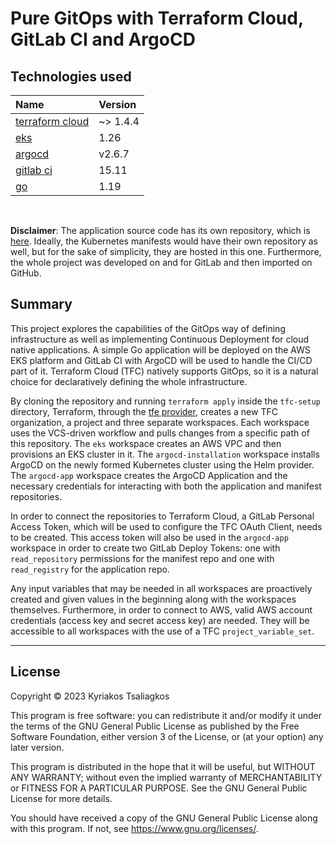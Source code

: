 # Pure GitOps with Terraform Cloud, GitLab CI and ArgoCD

## Technologies used

| Name | Version
| :--- | :--- 
| [terraform cloud](https://app.terraform.io/) | ~> 1.4.4 
| [eks](https://aws.amazon.com/eks/)  | 1.26
| [argocd](https://argo-cd.readthedocs.io/en/stable/)  | v2.6.7
| [gitlab ci](https://about.gitlab.com/) | 15.11
| [go](https://go.dev/) | 1.19

</br>

**Disclaimer**: The application source code has its own repository, which is [here](https://github.com/KyriakosTsalia/pod-info-app). Ideally, the Kubernetes manifests would have their own repository as well, but for the sake of simplicity, they are hosted in this one. Furthermore, the whole project was developed on and for GitLab and then imported on GitHub.

## Summary
This project explores the capabilities of the GitOps way of defining infrastructure as well as implementing Continuous Deployment for cloud native applications. A simple Go application will be deployed on the AWS EKS platform and GitLab CI with ArgoCD will be used to handle the CI/CD part of it. Terraform Cloud (TFC) natively supports GitOps, so it is a natural choice for declaratively defining the whole infrastructure.

By cloning the repository and running <code>terraform apply</code> inside the <code>tfc-setup</code> directory, Terraform, through the [tfe provider](https://registry.terraform.io/providers/hashicorp/tfe/latest/docs), creates a new TFC organization, a project and three separate workspaces. Each workspace uses the VCS-driven workflow and pulls changes from a specific path of this repository. The <code>eks</code> workspace creates an AWS VPC and then provisions an EKS cluster in it. The <code>argocd-installation</code> workspace installs ArgoCD on the newly formed Kubernetes cluster using the Helm provider. The <code>argocd-app</code> workspace creates the ArgoCD Application and the necessary credentials for interacting with both the application and manifest repositories.

In order to connect the repositories to Terraform Cloud, a GitLab Personal Access Token, which will be used to configure the TFC OAuth Client, needs to be created. This access token will also be used in the <code>argocd-app</code> workspace in order to create two GitLab Deploy Tokens: one with <code>read_repository</code> permissions for the manifest repo and one with <code>read_registry</code> for the application repo.

Any input variables that may be needed in all workspaces are proactively created and given values in the beginning along with the workspaces themselves. Furthermore, in order to connect to AWS, valid AWS account credentials (access key and secret access key) are needed. They will be accessible to all workspaces with the use of a TFC <code>project_variable_set</code>.

---

## License
Copyright &copy; 2023 Kyriakos Tsaliagkos

This program is free software: you can redistribute it and/or modify
it under the terms of the GNU General Public License as published by
the Free Software Foundation, either version 3 of the License, or
(at your option) any later version.

This program is distributed in the hope that it will be useful,
but WITHOUT ANY WARRANTY; without even the implied warranty of
MERCHANTABILITY or FITNESS FOR A PARTICULAR PURPOSE.  See the
GNU General Public License for more details.

You should have received a copy of the GNU General Public License
along with this program.  If not, see <https://www.gnu.org/licenses/>.
